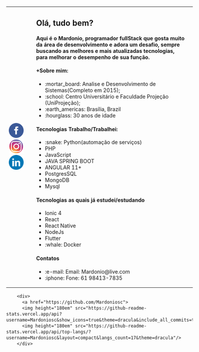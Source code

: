 <html>
  <body>
    <table>
      <tr>
        <td width="60rem">
          <a target="_blank" href="https://www.facebook.com/mardonio14/">
            <img
              width="40px"
              src="https://raw.githubusercontent.com/Mardoniosc/Mardoniosc/main/icons/facebook.png" /></a
          ><br />
          <a target="_blank" href="https://www.instagram.com/mardonioc/">
            <img
              width="40px"
              src="https://raw.githubusercontent.com/Mardoniosc/Mardoniosc/main/icons/instagram.png" /></a
          ><br />
          <a target="_blank" href="https://www.linkedin.com/in/mardoniosc/">
            <img
              width="40px"
              src="https://raw.githubusercontent.com/Mardoniosc/Mardoniosc/main/icons/linkedin.png" /></a
          ><br />
        </td>
        <td>
          <h2>Olá, tudo bem?</h2>
          <h4>
            Aqui é o Mardonio, programador fullStack que gosta muito da área de
            desenvolvimento e adora um desafio, sempre buscando as melhores e
            mais atualizadas tecnologias, para melhorar o desempenho de sua
            função.
          </h4>
          <h4>+Sobre mim:</h4>
          <ul>
            <li>
              :mortar_board: Analise e Desenvolvimento de Sistemas(Completo em
              2015);
            </li>
            <li>
              :school: Centro Universitário e Faculdade Projeção (UniProjeção);
            </li>
            <li>:earth_americas: Brasília, Brazil</li>
            <li>:hourglass: 30 anos de idade</li>
          </ul>
          <h4>Tecnologias Trabalho/Trabalhei:</h4>
          <ul>
            <li>:snake: Python(automação de serviços)</li>
            <li>PHP</li>
            <li>JavaScript</li>
            <li>JAVA SPRING BOOT</li>
            <li>ANGULAR 11+</li>
            <li>PostgresSQL</li>
            <li>MongoDB</li>
            <li>Mysql</li>
          </ul>
          <h4>Tecnologias as quais já estudei/estudando</h4>
          <ul>
            <li>Ionic 4</li>
            <li>React</li>
            <li>React Native</li>
            <li>NodeJs</li>
            <li>Flutter</li>
            <li>:whale: Docker</li>
          </ul>
          <h4>Contatos</h4>
          <ul>
            <li>:e-mail: Email: Mardonio@live.com</li>
            <li>:iphone: Fone: 61 98413-7835</li>
          </ul>
        </td>
        <td></td>
      </tr>
    </table>
    

        <div>
          <a href="https://github.com/Mardoniosc">
          <img height="180em" src="https://github-readme-stats.vercel.app/api?username=Mardoniosc&show_icons=true&theme=dracula&include_all_commits=true&count_private=true"/>
          <img height="180em" src="https://github-readme-stats.vercel.app/api/top-langs/?username=Mardoniosc&layout=compact&langs_count=17&theme=dracula"/>
        </div>
  </body>
</html>
